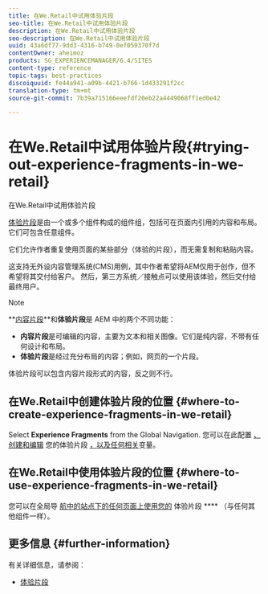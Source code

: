 ```yaml
---
title: 在We.Retail中试用体验片段
seo-title: 在We.Retail中试用体验片段
description: 在We.Retail中试用体验片段
seo-description: 在We.Retail中试用体验片段
uuid: 43a6df77-9dd3-4316-b749-0ef059370f7d
contentOwner: aheimoz
products: SG_EXPERIENCEMANAGER/6.4/SITES
content-type: reference
topic-tags: best-practices
discoiquuid: fe44a941-a09b-4421-b766-1d433291f2cc
translation-type: tm+mt
source-git-commit: 7b39a715166eeefdf20eb22a4449068ff1ed0e42

---
```



# 在We.Retail中试用体验片段{#trying-out-experience-fragments-in-we-retail}

在We.Retail中试用体验片段

[体验片段](/help/sites-authoring/experience-fragments.md)是由一个或多个组件构成的组件组，包括可在页面内引用的内容和布局。它们可包含任意组件。

它们允许作者重复使用页面的某些部分（体验的片段），而无需复制和粘贴内容。

这支持无外设内容管理系统(CMS)用例，其中作者希望将AEM仅用于创作，但不希望将其交付给客户。 然后，第三方系统／接触点可以使用该体验，然后交付给最终用户。

>[!NOTE]
>
>**[内容片段](/help/sites-developing/we-retail-content-fragments.md)**和&#x200B;**体验片段**是 AEM 中的两个不同功能：
>
>* **内容片段**&#x200B;是可编辑的内容，主要为文本和相关图像。它们是纯内容，不带有任何设计和布局。
>* **体验片段**&#x200B;是经过充分布局的内容；例如，网页的一个片段。
>
>
体验片段可以包含内容片段形式的内容，反之则不行。

## 在We.Retail中创建体验片段的位置 {#where-to-create-experience-fragments-in-we-retail}

Select **Experience Fragments** from the Global Navigation. 您可以在此配置 [、创建](/help/sites-authoring/experience-fragments.md#creating-an-experience-fragment)[和编辑](/help/sites-authoring/experience-fragments.md#editing-your-experience-fragment) 您的体验片段 [，以及任何相关](/help/sites-authoring/experience-fragments.md#creating-an-experience-fragment-variation)变量。

## 在We.Retail中使用体验片段的位置 {#where-to-use-experience-fragments-in-we-retail}

您可以在全局导 [航中的站点下的任何页面上使用您的](/help/sites-authoring/experience-fragments.md#using-your-experience-fragment) 体验片段 [](/help/sites-authoring/editing-content.md)**** （与任何其他组件一样）。

## 更多信息 {#further-information}

有关详细信息，请参阅：

* [体验片段](/help/sites-authoring/experience-fragments.md)

